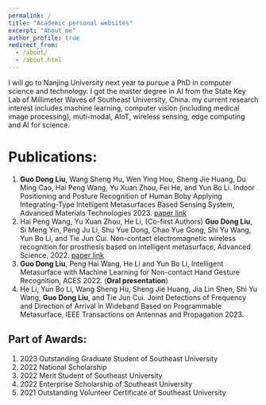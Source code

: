 ```yaml
---
permalink: /
title: "Academic personal websites"
excerpt: "About me"
author_profile: true
redirect_from: 
  - /about/
  - /about.html
---
```

I will go to Nanjing University next year to pursue a PhD in computer science and technology. I got the master degree in AI from the State Key Lab of Millimeter Waves of Southeast University, China. my current research interest includes machine learning, computer vision (including medical image processing), muti-modal, AIoT, wireless sensing, edge computing and AI for science.


**Publications:**
======
1.	**Guo Dong Liu**, Wang Sheng Hu, Wen Ying Hou, Sheng Jie Huang, Du Ming Cao, Hai Peng Wang, Yu Xuan Zhou, Fei He, and Yun Bo Li. Indoor Positioning and Posture Recognition of Human Boby Applying Integrating-Type Intelligent Metasurfaces Based Sensing System, Advanced Materials Technologies 2023. [paper link](https://doi.org/10.1002/admt.202301006)
2.	Hai Peng Wang, Yu Xuan Zhou, He Li, (Co-first Authors) **Guo Dong Liu**, Si Meng Yin, Peng Ju Li, Shu Yue Dong, Chao Yue Gong, Shi Yu Wang, Yun Bo Li, and Tie Jun Cui. Non-contact electromagnetic wireless recognition for prosthesis based on intelligent metasurface, Advanced Science, 2022. [paper link](https://doi.org/10.1002/advs.202105056)
3.	**Guo Dong Liu**, Peng Hai Wang, He Li and Yun Bo Li, Intelligent Metasurface with Machine Learning for Non-contact Hand Gesture Recognition, ACES 2022. (**Oral presentation**)
4.	He Li, Yun Bo Li, Wang Sheng Hu, Sheng Jie Huang, Jia Lin Shen, Shi Yu Wang, **Guo Dong Liu**, and Tie Jun Cui. Joint Detections of Frequency and Direction of Arrival in Wideband Based on Programmable Metasurface, IEEE Transactions on Antennas and Propagation 2023.

**Part of Awards:**
------
1.	2023 Outstanding Graduate Student of Southeast University
2.	2022 National Scholarship
3.	2022 Merit Student of Southeast University
4.	2022 Enterprise Scholarship of Southeast University
5.	2021 Outstanding Volunteer Certificate of Southeast University
